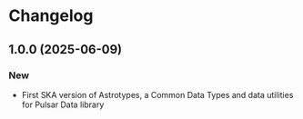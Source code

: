 # Changelog

## 1.0.0 (2025-06-09)

### New

* First SKA version of Astrotypes, a Common Data Types and data utilities for Pulsar Data library
